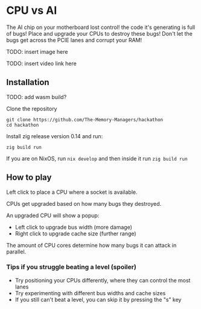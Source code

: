 # CPU vs AI

The AI chip on your motherboard lost control! the code it's generating is full of bugs!
Place and upgrade your CPUs to destroy these bugs!
Don't let the bugs get across the PCIE lanes and corrupt your RAM!

TODO: insert image here

TODO: insert video link here

## Installation

TODO: add wasm build?

Clone the repository

```
git clone https://github.com/The-Memory-Managers/hackathon
cd hackathon
```

Install zig release version 0.14 and run:

```
zig build run
```

If you are on NixOS, run `nix develop` and then inside it run `zig build run`

## How to play

Left click to place a CPU where a socket is available.

CPUs get upgraded based on how many bugs they destroyed.

An upgraded CPU will show a popup:

- Left click to upgrade bus width (more damage)
- Right click to upgrade cache size (further range)

The amount of CPU cores determine how many bugs it can attack in parallel.

### Tips if you struggle beating a level (spoiler)

- Try positioning your CPUs differently, where they can control the most lanes
- Try experimenting with different bus widths and cache sizes
- If you still can't beat a level, you can skip it by pressing the "s" key
